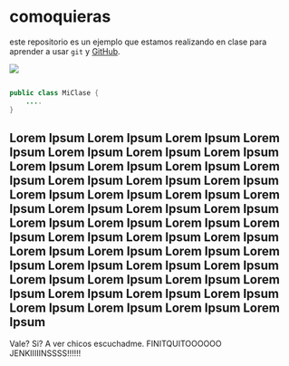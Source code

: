 # comoquieras

este repositorio es un ejemplo que estamos realizando en clase para aprender a usar `git` y [GitHub][1].

![](img/img.png)

[1]: http://github.com

```java

public class MiClase {
    ....
}
```
Lorem Ipsum Lorem Ipsum Lorem Ipsum Lorem Ipsum Lorem Ipsum Lorem Ipsum Lorem Ipsum Lorem Ipsum Lorem Ipsum Lorem Ipsum Lorem Ipsum Lorem Ipsum Lorem Ipsum Lorem Ipsum Lorem Ipsum Lorem Ipsum Lorem Ipsum Lorem Ipsum Lorem Ipsum Lorem Ipsum Lorem Ipsum Lorem Ipsum Lorem Ipsum Lorem Ipsum Lorem Ipsum Lorem Ipsum Lorem Ipsum Lorem Ipsum Lorem Ipsum Lorem Ipsum Lorem Ipsum Lorem Ipsum Lorem Ipsum Lorem Ipsum Lorem Ipsum Lorem Ipsum Lorem Ipsum Lorem Ipsum Lorem Ipsum Lorem Ipsum Lorem Ipsum Lorem Ipsum Lorem Ipsum Lorem Ipsum Lorem Ipsum Lorem Ipsum 
--------
Vale? Si? A ver chicos escuchadme. FINITQUITOOOOOO JENKIIIIINSSSS!!!!!!